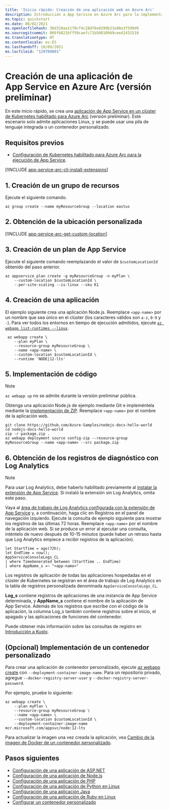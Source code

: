 ```yaml
---
title: 'Inicio rápido: Creación de una aplicación web en Azure Arc'
description: Introducción a App Service en Azure Arc para la implementación de la primera aplicación web
ms.topic: quickstart
ms.date: 06/02/2021
ms.openlocfilehash: 30d310aa1170cf4c28d76e0299b23a90a3f599d9
ms.sourcegitcommit: 860f6821bff59caefc71b50810949ceed1431510
ms.translationtype: HT
ms.contentlocale: es-ES
ms.lasthandoff: 10/09/2021
ms.locfileid: "129709801"
---
```

# <a name="create-an-app-service-app-on-azure-arc-preview"></a>Creación de una aplicación de App Service en Azure Arc (versión preliminar)

En este inicio rápido, se crea una [aplicación de App Service en un clúster de Kubernetes habilitado para Azure Arc](overview-arc-integration.md) (versión preliminar). Este escenario solo admite aplicaciones Linux, y se puede usar una pila de lenguaje integrada o un contenedor personalizado.

## <a name="prerequisites"></a>Requisitos previos

- [Configuración de Kubernetes habilitado para Azure Arc para la ejecución de App Service](manage-create-arc-environment.md).

[!INCLUDE [app-service-arc-cli-install-extensions](../../includes/app-service-arc-cli-install-extensions.md)]

## <a name="1-create-a-resource-group"></a>1. Creación de un grupo de recursos

Ejecute el siguiente comando.

```azurecli-interactive
az group create --name myResourceGroup --location eastus 
```

## <a name="2-get-the-custom-location"></a>2. Obtención de la ubicación personalizada

[!INCLUDE [app-service-arc-get-custom-location](../../includes/app-service-arc-get-custom-location.md)]


## <a name="3-create-an-app-service-plan"></a>3. Creación de un plan de App Service

Ejecute el siguiente comando reemplazando el valor de `$customLocationId` obtenido del paso anterior.

```azurecli-interactive
az appservice plan create -g myResourceGroup -n myPlan \
    --custom-location $customLocationId \
    --per-site-scaling --is-linux --sku K1
``` 

## <a name="4-create-an-app"></a>4. Creación de una aplicación

El ejemplo siguiente crea una aplicación Node.js. Reemplace `<app-name>` por un nombre que sea único en el clúster (los caracteres válidos son `a-z`, `0-9` y `-`). Para ver todos los entornos en tiempo de ejecución admitidos, ejecute [`az webapp list-runtimes --linux`](/cli/azure/webapp).

```azurecli-interactive
 az webapp create \
    --plan myPlan \
    --resource-group myResourceGroup \
    --name <app-name> \
    --custom-location $customLocationId \
    --runtime 'NODE|12-lts'
```

## <a name="5-deploy-some-code"></a>5. Implementación de código

> [!NOTE]
> `az webapp up` no se admite durante la versión preliminar pública.

Obtenga una aplicación Node.js de ejemplo mediante Git e impleméntela mediante la [implementación de ZIP](deploy-zip.md). Reemplace `<app-name>` por el nombre de la aplicación web.

```azurecli-interactive
git clone https://github.com/Azure-Samples/nodejs-docs-hello-world
cd nodejs-docs-hello-world
zip -r package.zip .
az webapp deployment source config-zip --resource-group myResourceGroup --name <app-name> --src package.zip
```

## <a name="6-get-diagnostic-logs-using-log-analytics"></a>6. Obtención de los registros de diagnóstico con Log Analytics

> [!NOTE]
> Para usar Log Analytics, debe haberlo habilitado previamente al [instalar la extensión de App Service](manage-create-arc-environment.md#install-the-app-service-extension). Si instaló la extensión sin Log Analytics, omita este paso.

Vaya al [área de trabajo de Log Analytics configurada con la extensión de App Service](manage-create-arc-environment.md#install-the-app-service-extension) y, a continuación, haga clic en Registros en el panel de navegación izquierdo. Ejecute la consulta de ejemplo siguiente para mostrar los registros de las últimas 72 horas. Reemplace `<app-name>` por el nombre de la aplicación web. Si se produce un error al ejecutar una consulta, inténtelo de nuevo después de 10-15 minutos (puede haber un retraso hasta que Log Analytics empiece a recibir registros de la aplicación). 

```kusto
let StartTime = ago(72h);
let EndTime = now();
AppServiceConsoleLogs_CL
| where TimeGenerated between (StartTime .. EndTime)
| where AppName_s =~ "<app-name>"
```

Los registros de aplicación de todas las aplicaciones hospedadas en el clúster de Kubernetes se registran en el área de trabajo de Log Analytics en la tabla de registros personalizada denominada `AppServiceConsoleLogs_CL`. 

**Log_s** contiene registros de aplicaciones de una instancia de App Service determinada, y **AppName_s** contiene el nombre de la aplicación de App Service. Además de los registros que escribe con el código de la aplicación, la columna Log_s también contiene registros sobre el inicio, el apagado y las aplicaciones de funciones del contenedor.

Puede obtener más información sobre las consultas de registro en [Introducción a Kusto](../azure-monitor/logs/get-started-queries.md).

## <a name="optional-deploy-a-custom-container"></a>(Opcional) Implementación de un contenedor personalizado

Para crear una aplicación de contenedor personalizado, ejecute [az webapp create](/cli/azure/webapp#az_webapp_create) con `--deployment-container-image-name`. Para un repositorio privado, agregue `--docker-registry-server-user` y `--docker-registry-server-password`.

Por ejemplo, pruebe lo siguiente:

```azurecli-interactive
az webapp create \
    --plan myPlan \
    --resource-group myResourceGroup \
    --name <app-name> \
    --custom-location $customLocationId \
    --deployment-container-image-name mcr.microsoft.com/appsvc/node:12-lts
```

<!-- `TODO: currently gets an error but the app is successfully created: "Error occurred in request., RetryError: HTTPSConnectionPool(host='management.azure.com', port=443): Max retries exceeded with url: /subscriptions/62f3ac8c-ca8d-407b-abd8-04c5496b2221/resourceGroups/myResourceGroup/providers/Microsoft.Web/sites/cephalin-arctest4/config/appsettings?api-version=2020-12-01 (Caused by ResponseError('too many 500 error responses',))"` -->

Para actualizar la imagen una vez creada la aplicación, vea [Cambio de la imagen de Docker de un contenedor personalizado](configure-custom-container.md?pivots=container-linux#change-the-docker-image-of-a-custom-container).

## <a name="next-steps"></a>Pasos siguientes

- [Configuración de una aplicación de ASP.NET](configure-language-dotnetcore.md?pivots=platform-linux)
- [Configuración de una aplicación de Node.js](configure-language-nodejs.md?pivots=platform-linux)
- [Configuración de una aplicación de PHP](configure-language-php.md?pivots=platform-linux)
- [Configuración de una aplicación de Python en Linux](configure-language-python.md)
- [Configuración de una aplicación Java](configure-language-java.md?pivots=platform-linux)
- [Configuración de una aplicación de Ruby en Linux](configure-language-ruby.md)
- [Configurar un contenedor personalizado](configure-custom-container.md?pivots=container-linux)
